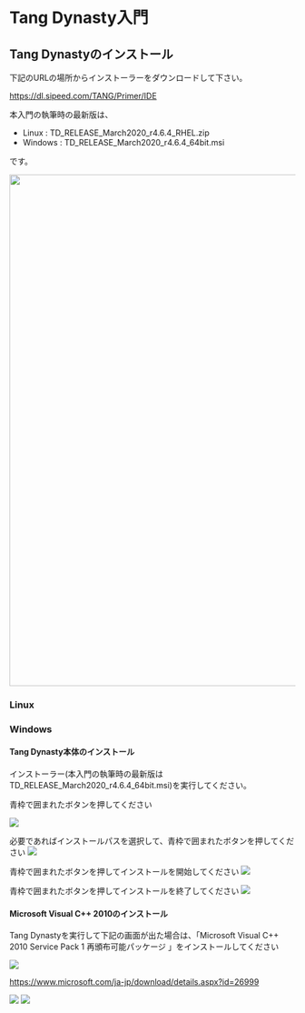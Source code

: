 # Tang Dynasty入門

## Tang Dynastyのインストール

下記のURLの場所からインストーラーをダウンロードして下さい。

https://dl.sipeed.com/TANG/Primer/IDE

本入門の執筆時の最新版は、

- Linux : TD_RELEASE_March2020_r4.6.4_RHEL.zip
- Windows : TD_RELEASE_March2020_r4.6.4_64bit.msi

です。

<img src="./td_install0.png" width="900">


### Linux


### Windows

#### Tang Dynasty本体のインストール

インストーラー(本入門の執筆時の最新版は TD_RELEASE_March2020_r4.6.4_64bit.msi)を実行してください。


青枠で囲まれたボタンを押してください

<img src="./td_install1.png">


必要であればインストールパスを選択して、青枠で囲まれたボタンを押してください
<img src="./td_install2.png">


青枠で囲まれたボタンを押してインストールを開始してください
<img src="./td_install3.png">


青枠で囲まれたボタンを押してインストールを終了してください
<img src="./td_install4.png">


#### Microsoft Visual C++ 2010のインストール

Tang Dynastyを実行して下記の画面が出た場合は、「Microsoft Visual C++ 2010 Service Pack 1 再頒布可能パッケージ 」をインストールしてください

<img src="./td_install5.png">

https://www.microsoft.com/ja-jp/download/details.aspx?id=26999


<img src="./msvcr1.png">

<img src="./msvcr1.png">
